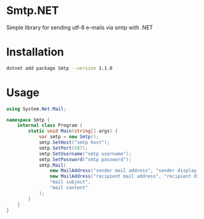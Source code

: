 # Smtp.NET
Simple library for sending utf-8 e-mails via smtp with .NET

# Installation
```bash
dotnet add package Smtp --version 1.1.0
```

# Usage
```c#
using System.Net.Mail;

namespace Smtp {
    internal class Program {
        static void Main(string[] args) {
            var smtp = new Smtp();
            smtp.SetHost("smtp host");
            smtp.SetPort(587);
            smtp.SetUsername("smtp username");
            smtp.SetPassword("smtp password");
            smtp.Mail(
                new MailAddress("sender mail address", "sender display name"),
                new MailAddress("recipient mail address", "recipient display name"),
                "mail subject",
                "mail content"
            );
        }
    }
}
```
